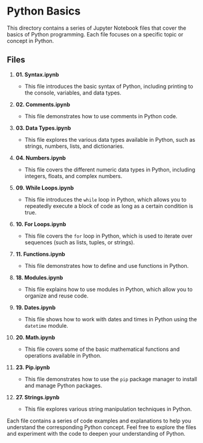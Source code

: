 # Python Basics

This directory contains a series of Jupyter Notebook files that cover the basics of Python programming. Each file focuses on a specific topic or concept in Python.

## Files

1. **01. Syntax.ipynb**
   - This file introduces the basic syntax of Python, including printing to the console, variables, and data types.

2. **02. Comments.ipynb**
   - This file demonstrates how to use comments in Python code.

3. **03. Data Types.ipynb**
   - This file explores the various data types available in Python, such as strings, numbers, lists, and dictionaries.

4. **04. Numbers.ipynb**
   - This file covers the different numeric data types in Python, including integers, floats, and complex numbers.

5. **09. While Loops.ipynb**
   - This file introduces the `while` loop in Python, which allows you to repeatedly execute a block of code as long as a certain condition is true.

6. **10. For Loops.ipynb**
   - This file covers the `for` loop in Python, which is used to iterate over sequences (such as lists, tuples, or strings).

7. **11. Functions.ipynb**
   - This file demonstrates how to define and use functions in Python.

8. **18. Modules.ipynb**
   - This file explains how to use modules in Python, which allow you to organize and reuse code.

9. **19. Dates.ipynb**
   - This file shows how to work with dates and times in Python using the `datetime` module.

10. **20. Math.ipynb**
    - This file covers some of the basic mathematical functions and operations available in Python.

11. **23. Pip.ipynb**
    - This file demonstrates how to use the `pip` package manager to install and manage Python packages.

12. **27. Strings.ipynb**
    - This file explores various string manipulation techniques in Python.

Each file contains a series of code examples and explanations to help you understand the corresponding Python concept. Feel free to explore the files and experiment with the code to deepen your understanding of Python.